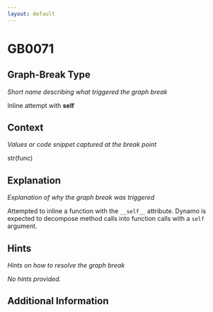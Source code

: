 ```yaml
---
layout: default
---
```

# GB0071

## Graph-Break Type
*Short name describing what triggered the graph break*

Inline attempt with __self__

## Context
*Values or code snippet captured at the break point*

str(func)

## Explanation
*Explanation of why the graph break was triggered*

Attempted to inline a function with the `__self__` attribute. Dynamo is expected to decompose method calls into function calls with a `self` argument.

## Hints
*Hints on how to resolve the graph break*

*No hints provided.*


## Additional Information

<!-- ADDITIONAL INFORMATION START - Add custom information below this line -->

<!-- ADDITIONAL INFORMATION END -->

